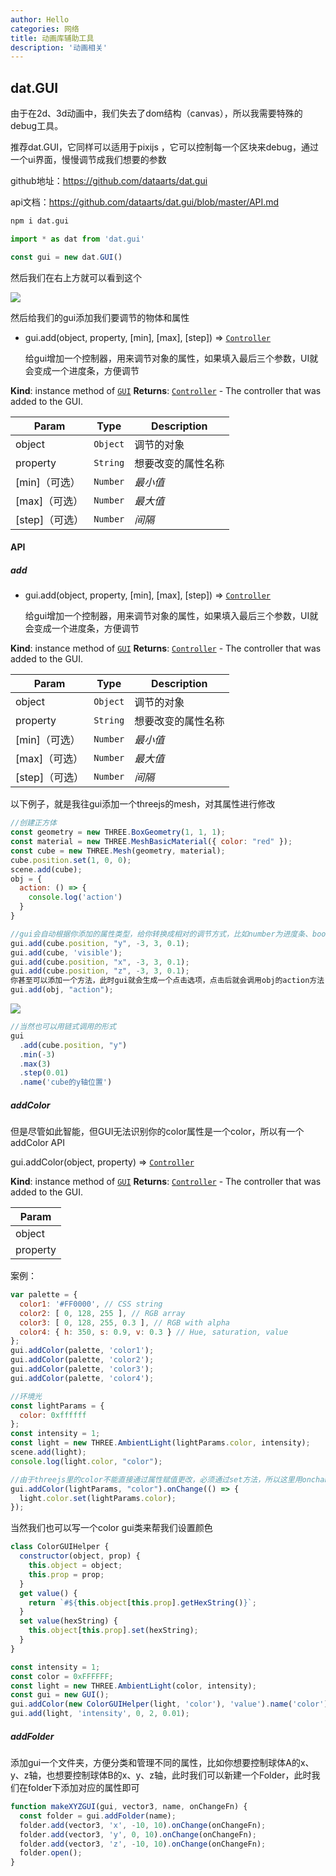 ```yaml
---
author: Hello
categories: 网络
title: 动画库辅助工具
description: '动画相关'
---
```


## dat.GUI

由于在2d、3d动画中，我们失去了dom结构（canvas），所以我需要特殊的debug工具。

推荐dat.GUI，它同样可以适用于pixijs ，它可以控制每一个区块来debug，通过一个ui界面，慢慢调节成我们想要的参数

github地址：https://github.com/dataarts/dat.gui

api文档：https://github.com/dataarts/dat.gui/blob/master/API.md

```sh
npm i dat.gui
```

```js
import * as dat from 'dat.gui'

const gui = new dat.GUI()
```

然后我们在右上方就可以看到这个

![](/three/datgui.png)

然后给我们的gui添加我们要调节的物体和属性

- gui.add(object, property, [min], [max], [step]) ⇒ [`Controller`](https://github.com/dataarts/dat.gui/blob/master/API.md#Controller)

  给gui增加一个控制器，用来调节对象的属性，如果填入最后三个参数，UI就会变成一个进度条，方便调节

**Kind**: instance method of [`GUI`](https://github.com/dataarts/dat.gui/blob/master/API.md#GUI)
**Returns**: [`Controller`](https://github.com/dataarts/dat.gui/blob/master/API.md#Controller) - The controller that was added to the GUI.

| Param          | Type     | Description        |
| -------------- | -------- | ------------------ |
| object         | `Object` | 调节的对象         |
| property       | `String` | 想要改变的属性名称 |
| [min]（可选）  | `Number` | *最小值*           |
| [max]（可选）  | `Number` | *最大值*           |
| [step]（可选） | `Number` | *间隔*             |



#### API

##### add

- gui.add(object, property, [min], [max], [step]) ⇒ [`Controller`](https://github.com/dataarts/dat.gui/blob/master/API.md#Controller)

  给gui增加一个控制器，用来调节对象的属性，如果填入最后三个参数，UI就会变成一个进度条，方便调节

**Kind**: instance method of [`GUI`](https://github.com/dataarts/dat.gui/blob/master/API.md#GUI)
**Returns**: [`Controller`](https://github.com/dataarts/dat.gui/blob/master/API.md#Controller) - The controller that was added to the GUI.

| Param          | Type     | Description        |
| -------------- | -------- | ------------------ |
| object         | `Object` | 调节的对象         |
| property       | `String` | 想要改变的属性名称 |
| [min]（可选）  | `Number` | *最小值*           |
| [max]（可选）  | `Number` | *最大值*           |
| [step]（可选） | `Number` | *间隔*             |

以下例子，就是我往gui添加一个threejs的mesh，对其属性进行修改

```js
//创建正方体
const geometry = new THREE.BoxGeometry(1, 1, 1);
const material = new THREE.MeshBasicMaterial({ color: "red" });
const cube = new THREE.Mesh(geometry, material);
cube.position.set(1, 0, 0);
scene.add(cube);
obj = {
  action: () => {
    console.log('action')
  }
}
```

```js
//gui会自动根据你添加的属性类型，给你转换成相对的调节方式，比如number为进度条、boolean为checkbox
gui.add(cube.position, "y", -3, 3, 0.1);
gui.add(cube, 'visible');
gui.add(cube.position, "x", -3, 3, 0.1);
gui.add(cube.position, "z", -3, 3, 0.1);
你甚至可以添加一个方法，此时gui就会生成一个点击选项，点击后就会调用obj的action方法
gui.add(obj, "action");
```

![](/动画库辅助工具/action.png)

```js
//当然也可以用链式调用的形式
gui
  .add(cube.position, "y")
  .min(-3)
  .max(3)
  .step(0.01)
  .name('cube的y轴位置')
```



##### addColor

但是尽管如此智能，但GUI无法识别你的color属性是一个color，所以有一个addColor API

gui.addColor(object, property) ⇒ [`Controller`](https://github.com/dataarts/dat.gui/blob/master/API.md#Controller)

**Kind**: instance method of [`GUI`](https://github.com/dataarts/dat.gui/blob/master/API.md#GUI)
**Returns**: [`Controller`](https://github.com/dataarts/dat.gui/blob/master/API.md#Controller) - The controller that was added to the GUI.

| Param    |
| -------- |
| object   |
| property |

案例：

```js
var palette = {
  color1: '#FF0000', // CSS string
  color2: [ 0, 128, 255 ], // RGB array
  color3: [ 0, 128, 255, 0.3 ], // RGB with alpha
  color4: { h: 350, s: 0.9, v: 0.3 } // Hue, saturation, value
};
gui.addColor(palette, 'color1');
gui.addColor(palette, 'color2');
gui.addColor(palette, 'color3');
gui.addColor(palette, 'color4');
```

```js
//环境光
const lightParams = {
  color: 0xffffff
};
const intensity = 1;
const light = new THREE.AmbientLight(lightParams.color, intensity);
scene.add(light);
console.log(light.color, "color");

//由于threejs里的color不能直接通过属性赋值更改，必须通过set方法，所以这里用onchange来监听更改light的color
gui.addColor(lightParams, "color").onChange(() => {
  light.color.set(lightParams.color);
});
```



当然我们也可以写一个color gui类来帮我们设置颜色

```js
class ColorGUIHelper {
  constructor(object, prop) {
    this.object = object;
    this.prop = prop;
  }
  get value() {
    return `#${this.object[this.prop].getHexString()}`;
  }
  set value(hexString) {
    this.object[this.prop].set(hexString);
  }
}
```

```js
const intensity = 1;
const color = 0xFFFFFF;
const light = new THREE.AmbientLight(color, intensity);
const gui = new GUI();
gui.addColor(new ColorGUIHelper(light, 'color'), 'value').name('color');
gui.add(light, 'intensity', 0, 2, 0.01);
```



##### addFolder

添加gui一个文件夹，方便分类和管理不同的属性，比如你想要控制球体A的x、y、z轴，也想要控制球体B的x、y、z轴，此时我们可以新建一个Folder，此时我们在folder下添加对应的属性即可

```js
function makeXYZGUI(gui, vector3, name, onChangeFn) {
  const folder = gui.addFolder(name);
  folder.add(vector3, 'x', -10, 10).onChange(onChangeFn);
  folder.add(vector3, 'y', 0, 10).onChange(onChangeFn);
  folder.add(vector3, 'z', -10, 10).onChange(onChangeFn);
  folder.open();
}
```

